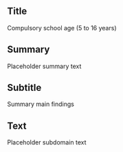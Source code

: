 ## Title
Compulsory school age (5 to 16 years)

## Summary
Placeholder summary text

## Subtitle
Summary main findings

## Text
Placeholder subdomain text
